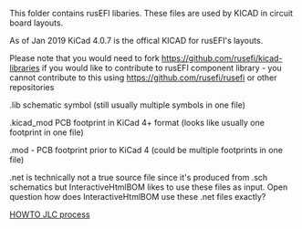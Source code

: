 This folder contains rusEFI libaries. These files are used by KICAD in circuit board layouts. 

As of Jan 2019 KiCad 4.0.7 is the offical KICAD for rusEFI's layouts. 

Please note that you would need to fork https://github.com/rusefi/kicad-libraries if
you would like to contribute to rusEFI component library - you cannot contribute to
this using https://github.com/rusefi/rusefi or other repositories


.lib schematic symbol (still usually multiple symbols in one file)

.kicad_mod PCB footprint in KiCad 4+ format (looks like usually one footprint in one file)

.mod - PCB footprint prior to KiCad 4 (could be multiple footprints in one file)

.net is technically not a true source file since it's produced from .sch schematics but
   InteractiveHtmlBOM likes to use these files as input. Open question how does InteractiveHtmlBOM use these .net files exactly? 
   
   
[HOWTO JLC process](Fabrication/jlc_process.md)   